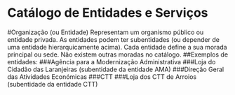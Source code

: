 # Catálogo de Entidades e Serviços

#Organização (ou Entidade)
Representam um organismo público ou entidade privada. As entidades podem ter subentidades (ou depender de uma entidade hierarquicamente acima). Cada entidade define a sua morada principal ou sede. Não existem outras moradas no catálogo.
##Exemplos de entidades:
###Agência para a Modernização Administrativa
###Loja do Cidadão das Laranjeiras (subentidade da entidade AMA)
###Direção Geral das Atividades Económicas
###CTT
###Loja dos CTT de Arroios (subentidade da entidade CTT)
